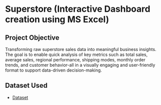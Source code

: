 # Superstore (Interactive Dashboard creation using MS Excel)
## Project Objective
Transforming raw superstore sales data into meaningful business insights. The goal is to enable quick analysis of key metrics such as total sales, average sales, regional performance, shipping modes, monthly order trends, and customer behavior-all in a visually engaging and user-friendly format to support data-driven decision-making.

## Dataset Used
- <a href="https://github.com/Harsha-Gotan/Supermarket-Interactive-Dashboard-creation-using-MS-Excel-/blob/main/Superstore%20Data.xlsx">Dataset</a>
